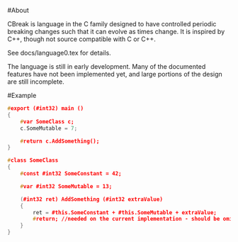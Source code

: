 #About

CBreak is language in the C family designed to have controlled periodic breaking changes such that it can evolve as times change.  It is inspired by C++, though not source compatible with C or C++.

See docs/language0.tex for details.

The language is still in early development.  Many of the documented features have not been implemented yet, and large portions of the design are still incomplete.


#Example
```cpp
#export (#int32) main ()
{
    #var SomeClass c;
    c.SomeMutable = 7;

    #return c.AddSomething();
}

#class SomeClass
{
    #const #int32 SomeConstant = 42;

    #var #int32 SomeMutable = 13;

    (#int32 ret) AddSomething (#int32 extraValue)
    {
        ret = #this.SomeConstant + #this.SomeMutable + extraValue;
        #return; //needed on the current implementation - should be omittable later
    }
}
```
